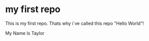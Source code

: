# my first repo
This is my first repo. Thats why i`ve called this repo "Hello World"!

My Name Is Taylor
